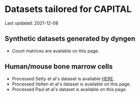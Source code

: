 # Datasets tailored for CAPITAL

Last updated: 2021-12-08

## Synthetic datasets generated by dyngen
* Count matrices are available on this page.

## Human/mouse bone marrow cells
* Processed Setty et al's dataset is available [HERE](http://www.med.osaka-u.ac.jp/pub/rna/ykato/project/capital/).
* Processed Velten et al's dataset is available on this page.
* Processed Paul et al's dataset is available on this page.